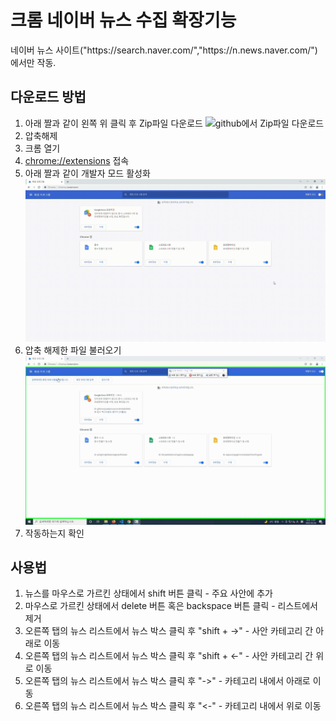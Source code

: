 # 크롬 네이버 뉴스 수집 확장기능

네이버 뉴스 사이트("https://<span></span>search.naver.com/","https:/<span></span>/n.news.naver.com/")에서만 작동.  

## 다운로드 방법
1. 아래 짤과 같이 왼쪽 위 클릭 후 Zip파일 다운로드
   ![github에서 Zip파일 다운로드](https://user-images.githubusercontent.com/30021393/142986515-109949d7-1027-4e97-bf20-d3aa7f4498ce.gif)
2. 압축해제
3. 크롬 열기
4. [chrome://extensions]("chrome://extensions") 접속
5. 아래 짤과 같이 개발자 모드 활성화
   ![크롬에서 개발자 모드 활성화](extensions-Chrome.gif)
6. 압축 해제한 파일 불러오기
   ![파일 불러오기](LoadExtension.gif)
7. 작동하는지 확인

## 사용법
1. 뉴스를 마우스로 가르킨 상태에서 shift 버튼 클릭 - 주요 사안에 추가
2. 마우스로 가르킨 상태에서 delete 버튼 혹은 backspace 버튼 클릭 - 리스트에서 제거
3. 오른쪽 탭의 뉴스 리스트에서 뉴스 박스 클릭 후 "shift + ->" - 사안 카테고리 간 아래로 이동
4. 오른쪽 탭의 뉴스 리스트에서 뉴스 박스 클릭 후 "shift + <-" - 사안 카테고리 간 위로 이동
5. 오른쪽 탭의 뉴스 리스트에서 뉴스 박스 클릭 후 "->" - 카테고리 내에서 아래로 이동
6. 오른쪽 탭의 뉴스 리스트에서 뉴스 박스 클릭 후 "<-" - 카테고리 내에서 위로 이동